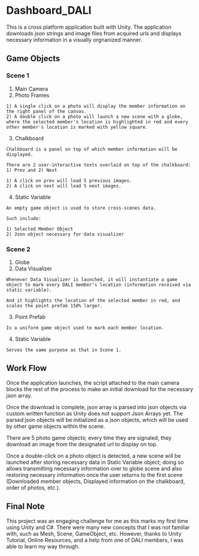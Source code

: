 # Dashboard_DALI
This is a cross platform application built with Unity.
The application downloads json strings and image files from acquired urls and displays necessary information in a visually orgnanized manner.

## Game Objects
### Scene 1
1) Main Camera
2) Photo Frames
```
1) A single click on a photo will display the member information on the right panel of the canvas.
2) A double click on a photo will launch a new scene with a globe, where the selected member's location is highlighted in red and every other member's location is marked with yellow square.
```
3) Chalkboard
```
Chalkboard is a panel on top of which member information will be displayed.

There are 2 user-interactive texts overlaid on top of the chalkboard: 1) Prev and 2) Next

1) A click on prev will load 5 previous images.
2) A click on next will load 5 next images.
```
4) Static Variable
```
An empty game object is used to store cross-scenes data.

Such include:

1) Selected Member Object
2) Json object necessary for data visualizer
```
### Scene 2
1) Globe
2) Data Visualizer
```
Whenever Data Visualizer is launched, it will instantiate a game object to mark every DALI member's location (information received via static variable).

And it highlights the location of the selected member in red, and scales the point prefab 150% larger.
```
3) Point Prefab
```
Is a uniform game object used to mark each member location.
```
4) Static Variable
```
Serves the same purpose as that in Scene 1.
```
## Work Flow
Once the application launches, the script attached to the main camera blocks the rest of the process to make an initial download for the necessary json array.

Once the download is complete, json array is parsed into json objects via custom written function as Unity does not support Json Arrays yet. The parsed json objects will be initialized as a json objects, which will be used by other game objects within the scene.

There are 5 photo game objects; every time they are signaled, they download an image from the designated url to display on top.

Once a double-click on a photo object is detected, a new scene will be launched after storing necessary data in Static Variable object; doing so allows transmitting necessary information over to globe scene and also restoring necessary information once the user returns to the first scene (Downloaded member objects, Displayed information on the chalkboard, order of photos, etc.).

## Final Note
This project was an engaging challenge for me as this marks my first time using Unity and C#. There were many new concepts that I was not familiar with, such as Mesh, Scene, GameObject, etc. However, thanks to Unity Tutorial, Online Resources, and a help from one of DALI members, I was able to learn my way through.
